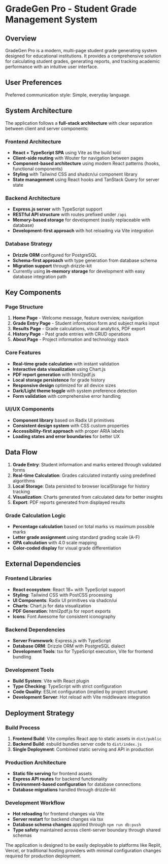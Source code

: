 # GradeGen Pro - Student Grade Management System

## Overview

GradeGen Pro is a modern, multi-page student grade generating system designed for educational institutions. It provides a comprehensive solution for calculating student grades, generating reports, and tracking academic performance with an intuitive user interface.

## User Preferences

Preferred communication style: Simple, everyday language.

## System Architecture

The application follows a **full-stack architecture** with clear separation between client and server components:

### Frontend Architecture
- **React + TypeScript SPA** using Vite as the build tool
- **Client-side routing** with Wouter for navigation between pages
- **Component-based architecture** using modern React patterns (hooks, functional components)
- **Styling** with Tailwind CSS and shadcn/ui component library
- **State management** using React hooks and TanStack Query for server state

### Backend Architecture
- **Express.js server** with TypeScript support
- **RESTful API structure** with routes prefixed under `/api`
- **Memory-based storage** for development (easily replaceable with database)
- **Development-first approach** with hot reloading via Vite integration

### Database Strategy
- **Drizzle ORM** configured for PostgreSQL
- **Schema-first approach** with type generation from database schema
- **Migration support** through drizzle-kit
- Currently using **in-memory storage** for development with easy database integration path

## Key Components

### Page Structure
1. **Home Page** - Welcome message, feature overview, navigation
2. **Grade Entry Page** - Student information form and subject marks input
3. **Results Page** - Grade calculations, visual analytics, PDF export
4. **History Page** - Past grade entries with CRUD operations
5. **About Page** - Project information and technology stack

### Core Features
- **Real-time grade calculation** with instant validation
- **Interactive data visualization** using Chart.js
- **PDF report generation** with html2pdf.js
- **Local storage persistence** for grade history
- **Responsive design** optimized for all device sizes
- **Dark/Light theme toggle** with system preference detection
- **Form validation** with comprehensive error handling

### UI/UX Components
- **Component library** based on Radix UI primitives
- **Consistent design system** with CSS custom properties
- **Accessibility-first approach** with proper ARIA labels
- **Loading states and error boundaries** for better UX

## Data Flow

1. **Grade Entry**: Student information and marks entered through validated forms
2. **Real-time Calculation**: Grades calculated instantly using predefined algorithms
3. **Local Storage**: Data persisted to browser localStorage for history tracking
4. **Visualization**: Charts generated from calculated data for better insights
5. **Export**: PDF reports generated from displayed results

### Grade Calculation Logic
- **Percentage calculation** based on total marks vs maximum possible marks
- **Letter grade assignment** using standard grading scale (A-F)
- **GPA calculation** with 4.0 scale mapping
- **Color-coded display** for visual grade differentiation

## External Dependencies

### Frontend Libraries
- **React ecosystem**: React 18+ with TypeScript support
- **Styling**: Tailwind CSS with PostCSS processing
- **UI Components**: Radix UI primitives via shadcn/ui
- **Charts**: Chart.js for data visualization
- **PDF Generation**: html2pdf.js for report exports
- **Icons**: Font Awesome for consistent iconography

### Backend Dependencies
- **Server Framework**: Express.js with TypeScript
- **Database ORM**: Drizzle ORM with PostgreSQL dialect
- **Development Tools**: tsx for TypeScript execution, Vite for frontend bundling

### Development Tools
- **Build System**: Vite with React plugin
- **Type Checking**: TypeScript with strict configuration
- **Code Quality**: ESLint configuration (implied by project structure)
- **Development Server**: Hot reload with Vite middleware integration

## Deployment Strategy

### Build Process
1. **Frontend Build**: Vite compiles React app to static assets in `dist/public`
2. **Backend Build**: esbuild bundles server code to `dist/index.js`
3. **Single Deployment**: Combined static serving and API in production

### Production Architecture
- **Static file serving** for frontend assets
- **Express API routes** for backend functionality  
- **Environment-based configuration** for database connections
- **Database migrations** handled through drizzle-kit

### Development Workflow
- **Hot reloading** for frontend changes via Vite
- **Server restart** for backend changes via tsx
- **Database schema changes** applied through `npm run db:push`
- **Type safety** maintained across client-server boundary through shared schemas

The application is designed to be easily deployable to platforms like Replit, Vercel, or traditional hosting providers with minimal configuration changes required for production deployment.